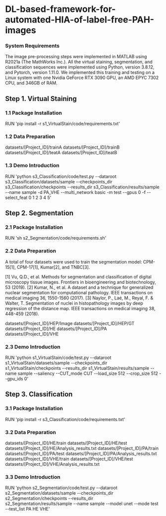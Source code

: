 # DL-based-framework-for-automated-HIA-of-label-free-PAH-images

### System Requirements
The image pre-processing steps were implemented in MATLAB using R2021a (The MathWorks Inc.). 
All the virtual staining, segmentation, and classification sequences were implemented using Python, version 3.8.12, and Pytorch, version 1.11.0. We implemented this training and testing on a Linux system with one Nvidia GeForce RTX 3090 GPU, an AMD EPYC 7302 CPU, and 346GB of RAM.

## Step 1. Virtual Staining
### 1.1 Package Installation
RUN 'pip install -r s1_VirtualStain/code/requirements.txt'
### 1.2 Data Preparation
datasets/[Project_ID]/trainA
datasets/[Project_ID]/trainB
datasets/[Project_ID]/teatA
datasets/[Project_ID]/teatB
### 1.3 Demo Introduction
RUN 'python s3_Classification/code/test.py --dataroot s3_Classification/datasets/sample --checkpoints_dir s3_Classification/checkpoints --results_dir s3_Classification/results/sample --name sample -d PA_VHE  --multi_network basic -m test --gpus 0 -f --select_feat 0 1 2 3 4 5'

## Step 2. Segmentation
### 2.1 Package Installation
RUN 'sh s2_Segmentation/code/requirements.sh'
### 2.2 Data Preparation
A total of four datasets were used to train the segmentation model: CPM-15[1], CPM-17[1], Kumar[2], and TNBC[3].

[1] Vu, Q.D., et al. Methods for segmentation and classification of digital microscopy tissue images. Frontiers in bioengineering and biotechnology, 53 (2019).
[2] Kumar, N., et al. A dataset and a technique for generalized nuclear segmentation for computational pathology. IEEE transactions on medical imaging 36, 1550-1560 (2017).
[3] Naylor, P., Laé, M., Reyal, F. & Walter, T. Segmentation of nuclei in histopathology images by deep regression of the distance map. IEEE transactions on medical imaging 38, 448-459 (2018).

datasets/[Project_ID]/HEP/Image
datasets/[Project_ID]/HEP/GT
datasets/[Project_ID]/HE
datasets/[Project_ID]/PA
datasets/[Project_ID]/VHE
### 2.3 Demo Introduction
RUN 'python s1_VirtualStain/code/test.py --dataroot s1_VirtualStain/datasets/sample --checkpoints_dir s1_VirtualStain/checkpoints --results_dir s1_VirtualStain/results/sample --name sample --saliency --CUT_mode CUT --load_size 512 --crop_size 512 --gpu_ids 0'


## Step 3. Classification
### 3.1 Package Installation
RUN 'pip install -r s3_Classification/code/requirements.txt'
### 3.2 Data Preparation
datasets/[Project_ID]/HE/train
datasets/[Project_ID]/HE/test
datasets/[Project_ID]/HE/Analysis_results.txt
datasets/[Project_ID]/PA/train
datasets/[Project_ID]/PA/test
datasets/[Project_ID]/PA/Analysis_results.txt
datasets/[Project_ID]/VHE/train
datasets/[Project_ID]/VHE/test
datasets/[Project_ID]/VHE/Analysis_results.txt

### 3.3 Demo Introduction
RUN 'python s2_Segmentation/code/test.py --dataroot s2_Segmentation/datasets/sample --checkpoints_dir s2_Segmentation/checkpoints --results_dir s2_Segmentation/results/sample --name sample --model unet --mode test --test_list PA HE VHE'
